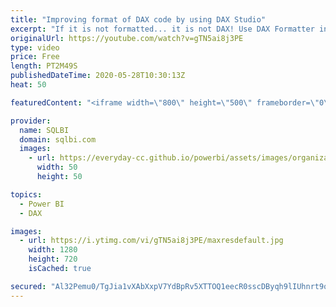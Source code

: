 ```yaml
---
title: "Improving format of DAX code by using DAX Studio"
excerpt: "If it is not formatted... it is not DAX! Use DAX Formatter in DAX Studio and improve your formulas in Power BI! How to learn DAX: https://www.sqlbi.com/guides/dax/ DAX Studio: https://daxstudio.org/"
originalUrl: https://youtube.com/watch?v=gTN5ai8j3PE
type: video
price: Free
length: PT2M49S
publishedDateTime: 2020-05-28T10:30:13Z
heat: 50

featuredContent: "<iframe width=\"800\" height=\"500\" frameborder=\"0\" src=\"https://www.youtube.com/embed/gTN5ai8j3PE\" allow=\"accelerometer; autoplay; encrypted-media; gyroscope; picture-in-picture\" allowfullscreen></iframe>"

provider:
  name: SQLBI
  domain: sqlbi.com
  images:
    - url: https://everyday-cc.github.io/powerbi/assets/images/organizations/sqlbi.com-50x50.jpg
      width: 50
      height: 50

topics:
  - Power BI
  - DAX

images:
  - url: https://i.ytimg.com/vi/gTN5ai8j3PE/maxresdefault.jpg
    width: 1280
    height: 720
    isCached: true

secured: "Al32Pemu0/TgJia1vXAbXxpV7YdBpRv5XTTOQ1eecR0sscDByqh9lIUhnrt9qJlzTmH9YVv5MCWHs7oDCQwOxiZ6ODJA6JIcjekOHFonbbwTLKH9pt+gVbGYpdEQZApk2BETPvvr7pOHVx5Ynsq7XpKwxVj4BgitqnUIwEnEPgfuTgi7nKcdeNjMUcEPrpKH6eiyE8ezWhJD/TY8uu5kcJz7pz9mFO0Eo+hvJ3IQTNS4lnO6NByJq8fJmrdYZ7i4s05JcTaGnVrmYnCeK4Q3lE3wfbjzA189RDzC7O9o8SGWdf+vk6ZpP7dYy2wje9yj1dM0fYYMi2PE+oLiaFPBUlHd80phbGn4WW2Qec9y6f3FQQRtZ8tpc+xEeBYP0rtDz+iywaPYnYdijasvyLGpzSKo6YDkPzjYohG5xaoTHUY=;r8G9yApBbx/9IHo7cCuSnw=="
---
```


